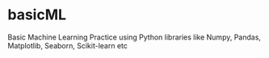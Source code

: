 # basicML
Basic Machine Learning Practice using Python libraries like Numpy, Pandas, Matplotlib, Seaborn, Scikit-learn etc
